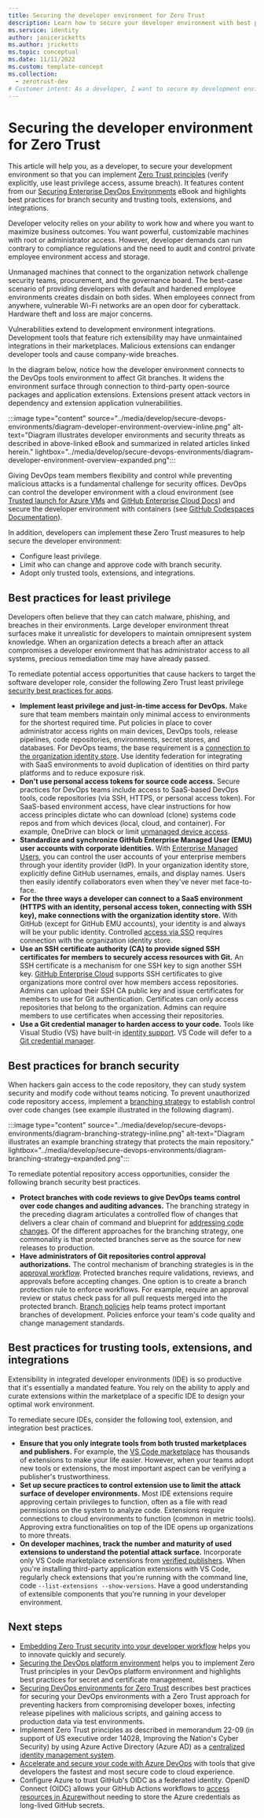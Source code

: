 ```yaml
---
title: Securing the developer environment for Zero Trust
description: Learn how to secure your developer environment with best practices for branch security and trusting tools, extensions, and integrations so that you can implement Zero Trust principles.
ms.service: identity
author: janicericketts
ms.author: jricketts
ms.topic: conceptual
ms.date: 11/11/2022
ms.custom: template-concept
ms.collection:
  - zerotrust-dev
# Customer intent: As a developer, I want to secure my development environment and learn best practices for branch security and trusting tools, extensions, and integrations so that I can implement Zero Trust principles.
---
```

# Securing the developer environment for Zero Trust

This article will help you, as a developer, to secure your development environment so that you can implement [Zero Trust principles](../zero-trust-overview.md) (verify explicitly, use least privilege access, assume breach). It features content from our [Securing Enterprise DevOps Environments](https://aka.ms/SecureDevEnvironmentsEbook) eBook and highlights best practices for branch security and trusting tools, extensions, and integrations.

Developer velocity relies on your ability to work how and where you want to maximize  business outcomes. You want powerful, customizable machines with root or administrator access. However, developer demands can run contrary to compliance regulations and the need to audit and control private employee environment access and storage.

Unmanaged machines that connect to the organization network challenge security teams, procurement, and the governance board. The best-case scenario of providing developers with default and hardened employee environments creates disdain on both sides. When employees connect from anywhere, vulnerable Wi-Fi networks are an open door for cyberattack. Hardware theft and loss are major concerns.

Vulnerabilities extend to development environment integrations. Development tools that feature rich extensibility may have unmaintained integrations in their marketplaces. Malicious extensions can endanger developer tools and cause company-wide breaches.

In the diagram below, notice how the developer environment connects to the DevOps tools environment to affect Git branches. It widens the environment surface through connection to third-party open-source packages and application extensions. Extensions present attack vectors in dependency and extension application vulnerabilities.

:::image type="content" source="../media/develop/secure-devops-environments/diagram-developer-environment-overview-inline.png" alt-text="Diagram illustrates developer environments and security threats as described in above-linked eBook and summarized in related articles linked herein." lightbox="../media/develop/secure-devops-environments/diagram-developer-environment-overview-expanded.png":::

Giving DevOps team members flexibility and control while preventing malicious attacks is a fundamental challenge for security offices. DevOps can control the developer environment with a cloud environment (see [Trusted launch for Azure VMs](/azure/virtual-machines/trusted-launch) and [GitHub Enterprise Cloud Docs](https://docs.github.com/enterprise-cloud@latest/admin)) and secure the developer environment with containers (see [GitHub Codespaces Documentation](https://docs.github.com/codespaces)).

In addition, developers can implement these Zero Trust measures to help secure the developer environment:

- Configure least privilege.
- Limit who can change and approve code with branch security.
- Adopt only trusted tools, extensions, and integrations.

## Best practices for least privilege

Developers often believe that they can catch malware, phishing, and breaches in their environments. Large developer environment threat surfaces make it unrealistic for developers to maintain omnipresent system knowledge. When an organization detects a breach after an attack compromises a developer environment that has administrator access to all systems, precious remediation time may have already passed.

To remediate potential access opportunities that cause hackers to target the software developer role, consider the following Zero Trust least privilege [security best practices for apps](https://docs.github.com/developers/github-marketplace/creating-apps-for-github-marketplace/security-best-practices-for-apps).

- **Implement least privilege and just-in-time access for DevOps.** Make sure that team members maintain only minimal access to environments for the shortest required time. Put policies in place to cover administrator access rights on main devices, DevOps tools, release pipelines, code repositories, environments, secret stores, and databases. For DevOps teams, the base requirement is a [connection to the organization identity store](https://docs.github.com/actions/deployment/security-hardening-your-deployments/configuring-openid-connect-in-azure). Use identity federation for integrating with SaaS environments to avoid duplication of identities on third party platforms and to reduce exposure risk.
- **Don't use personal access tokens for source code access.** Secure practices for DevOps teams include access to SaaS-based DevOps tools, code repositories (via SSH, HTTPS, or personal access token). For SaaS-based environment access, have clear instructions for how access principles dictate who can download (clone) systems code repos and from which devices (local, cloud, and container). For example, OneDrive can block or limit [unmanaged device access](/sharepoint/control-access-from-unmanaged-devices).
- **Standardize and synchronize GitHub Enterprise Managed User (EMU) user accounts with corporate identities.** With [Enterprise Managed Users](https://docs.github.com/enterprise-cloud@latest/admin/identity-and-access-management/using-enterprise-managed-users-for-iam/about-enterprise-managed-users), you can control the user accounts of your enterprise members through your identity provider (IdP). In your organization identity store, explicitly define GitHub usernames, emails, and display names. Users then easily identify collaborators even when they've never met face-to-face.
- **For the three ways a developer can connect to a SaaS environment (HTTPS with an identity, personal access token, connecting with SSH key), make connections with the organization identity store.** With GitHub (except for GitHub EMU accounts), your identity is and always will be your public identity. Controlled [access via SSO](https://docs.github.com/rest/overview/other-authentication-methods) requires connection with the organization identity store.
- **Use an SSH certificate authority (CA) to provide signed SSH certificates for members to securely access resources with Git.** An SSH certificate is a mechanism for one SSH key to sign another SSH key. [GitHub Enterprise Cloud](https://docs.github.com/enterprise-cloud@latest/admin) supports SSH certificates to give organizations more control over how members access repositories. Admins can upload their SSH CA public key and issue certificates for members to use for Git authentication. Certificates can only access repositories that belong to the organization. Admins can require members to use certificates when accessing their repositories.
- **Use a Git credential manager to harden access to your code.** Tools like Visual Studio (VS) have built-in [identity support](/visualstudio/subscriptions/use-connected-identities). VS Code will defer to a [Git credential manager](https://docs.github.com/get-started/getting-started-with-git/caching-your-github-credentials-in-git).

## Best practices for branch security

When hackers gain access to the code repository, they can study system security and modify code without teams noticing. To prevent unauthorized code repository access, implement a [branching strategy](/azure/devops/repos/git/branch-policies) to establish control over code changes (see example illustrated in the following diagram).

:::image type="content" source="../media/develop/secure-devops-environments/diagram-branching-strategy-inline.png" alt-text="Diagram illustrates an example branching strategy that protects the main repository." lightbox="../media/develop/secure-devops-environments/diagram-branching-strategy-expanded.png":::

To remediate potential repository access opportunities, consider the following branch security best practices.

- **Protect branches with code reviews to give DevOps teams control over code changes and auditing advances.** The branching strategy in the preceding diagram articulates a controlled flow of changes that delivers a clear chain of command and blueprint for [addressing code changes](https://docs.github.com/organizations/organizing-members-into-teams/managing-code-review-settings-for-your-team). Of the different approaches for the branching strategy, one commonality is that protected branches serve as the source for new releases to production.
- **Have administrators of Git repositories control approval authorizations.** The control mechanism of branching strategies is in the [approval workflow](https://docs.github.com/enterprise-cloud@latest/actions/managing-workflow-runs/approving-workflow-runs-from-public-forks). Protected branches require validations, reviews, and approvals before accepting changes. One option is to create a branch protection rule to enforce workflows. For example, require an approval review or status check pass for all pull requests merged into the protected branch. [Branch policies](https://docs.github.com/rest/deployments/branch-policies) help teams protect important branches of development. Policies enforce your team's code quality and change management standards.

## Best practices for trusting tools, extensions, and integrations

Extensibility in integrated developer environments (IDE) is so productive that it's essentially a mandated feature. You rely on the ability to apply and curate extensions within the marketplace of a specific IDE to design your optimal work environment.

To remediate secure IDEs, consider the following tool, extension, and integration best practices.

- **Ensure that you only integrate tools from both trusted marketplaces and publishers.** For example, the [VS Code marketplace](https://marketplace.visualstudio.com/VSCode) has thousands of extensions to make your life easier. However, when your teams adopt new tools or extensions, the most important aspect can be verifying a publisher's trustworthiness.
- **Set up secure practices to control extension use to limit the attack surface of developer environments.** Most IDE extensions require approving certain privileges to function, often as a file with read permissions on the system to analyze code. Extensions require connections to cloud environments to function (common in metric tools). Approving extra functionalities on top of the IDE opens up organizations to more threats.
- **On developer machines, track the number and maturity of used extensions to understand the potential attack surface.** Incorporate only VS Code marketplace extensions from [verified publishers](https://code.visualstudio.com/api/working-with-extensions/publishing-extension). When you're installing third-party application extensions with VS Code, regularly check extensions that you're running with the command line, code `--list-extensions --show-versions`. Have a good understanding of extensible components that you're running in your developer environment.

## Next steps

- [Embedding Zero Trust security into your developer workflow](embed-zero-trust-dev-workflow.md) helps you to innovate quickly and securely.
- [Securing the DevOps platform environment](secure-devops-platform-environment-zero-trust.md) helps you to implement Zero Trust principles in your DevOps platform environment and highlights best practices for secret and certificate management.
- [Securing DevOps environments for Zero Trust](secure-devops-environments-zero-trust.md) describes best practices for securing your DevOps environments with a Zero Trust approach for preventing hackers from compromising developer boxes, infecting release pipelines with malicious scripts, and gaining access to production data via test environments.
- Implement Zero Trust principles as described in memorandum 22-09 (in support of US executive order 14028, Improving the Nation's Cyber Security) by using Azure Active Directory (Azure AD) as a [centralized identity management system](/azure/active-directory/standards/memo-22-09-meet-identity-requirements).
- [Accelerate and secure your code with Azure DevOps](/events/resources/build-2022/accelerate-secure-devops) with tools that give developers the fastest and most secure code to cloud experience.
- Configure Azure to trust GitHub's OIDC as a federated identity. OpenID Connect (OIDC) allows your GitHub Actions workflows to [access resources in Azure](https://docs.github.com/actions/deployment/security-hardening-your-deployments/configuring-openid-connect-in-azure)without needing to store the Azure credentials as long-lived GitHub secrets.
